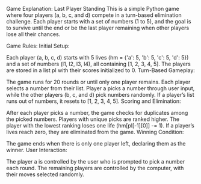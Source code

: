 Game Explanation: Last Player Standing
This is a simple Python game where four players (a, b, c, and d) compete in a turn-based elimination challenge. Each player starts with a set of numbers (1 to 5), and the goal is to survive until the end or be the last player remaining when other players lose all their chances.

Game Rules:
Initial Setup:

Each player (a, b, c, d) starts with 5 lives (hm = {'a': 5, 'b': 5, 'c': 5, 'd': 5}) and a set of numbers (l1, l2, l3, l4), all containing [1, 2, 3, 4, 5].
The players are stored in a list pl with their scores initialized to 0.
Turn-Based Gameplay:

The game runs for 20 rounds or until only one player remains.
Each player selects a number from their list. Player a picks a number through user input, while the other players (b, c, and d) pick numbers randomly.
If a player’s list runs out of numbers, it resets to [1, 2, 3, 4, 5].
Scoring and Elimination:

After each player picks a number, the game checks for duplicates among the picked numbers. Players with unique picks are ranked higher.
The player with the lowest ranking loses one life (hm[pl[-1][0]] -= 1).
If a player’s lives reach zero, they are eliminated from the game.
Winning Condition:

The game ends when there is only one player left, declaring them as the winner.
User Interaction:

The player a is controlled by the user who is prompted to pick a number each round.
The remaining players are controlled by the computer, with their moves selected randomly.
